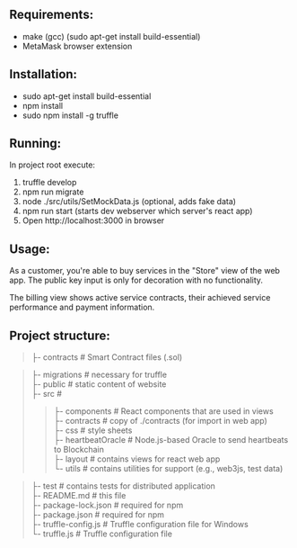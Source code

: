 ## Requirements:

- make (gcc) (sudo apt-get install build-essential)
- MetaMask browser extension

## Installation:
- sudo apt-get install build-essential
- npm install
- sudo npm install -g truffle

## Running:
In project root execute:
1. truffle develop
2. npm run migrate
3. node ./src/utils/SetMockData.js (optional, adds fake data)
4. npm run start (starts dev webserver which server's react app)
5. Open http://localhost:3000 in browser

## Usage:
As a customer, you're able to buy services in the "Store" view of the web app.
The public key input is only for decoration with no functionality.
 
The billing view shows active service contracts, their achieved service performance and payment information.


## Project structure:
>├-  contracts                   # Smart Contract files (.sol)  

>├-  migrations                  # necessary for truffle  
>├-  public                      # static content of website  
>├-  src                         #  
>>    ├- components               # React components that are used in views  
>>    ├- contracts                # copy of ./contracts (for import in web app)  
>>    ├- css                      # style sheets  
>>    ├- heartbeatOracle          # Node.js-based Oracle to send heartbeats to Blockchain  
>>    ├- layout                   # contains views for react web app   
>>    └- utils                    # contains utilities for support (e.g., web3js, test data) 
 
>├-  test                        # contains tests for distributed application  
>├-  README.md                   # this file  
>├-  package-lock.json           # required for npm  
>├-  package.json                # required for npm  
>├-  truffle-config.js           # Truffle configuration file for Windows  
>└-  truffle.js                  # Truffle configuration file  